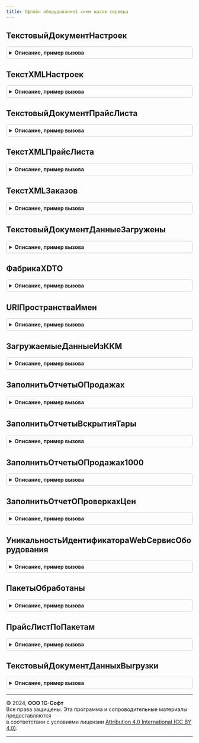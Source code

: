 ```yaml
---
title: Офлайн оборудование1 сккм вызов сервера
---
```



## ТекстовыйДокументНастроек
<details style="margin: 1em 0; padding: 0.5em; border: 1px solid #ccc; border-radius: 6px;">

<summary style="font-weight: bold; cursor: pointer;">Описание, пример вызова</summary>

```bsl

// Текстовый документ настроек.
//
// Параметры:
//  НастройкиККМ - Структура - Настройки ККМ
//  ВерсияФорматаОбмена - Строка - Версия формата обмена
//
// Возвращаемое значение:
//  ТекстовыйДокумент - Текстовый документ настроек
Функция ТекстовыйДокументНастроек(НастройкиККМ, ВерсияФорматаОбмена) Экспорт
```

Пример вызова
```bsl
Результат = ОфлайнОборудование1СККМВызовСервера.ТекстовыйДокументНастроек(НастройкиККМ, ВерсияФорматаОбмена) 
```
</details>

## ТекстXMLНастроек
<details style="margin: 1em 0; padding: 0.5em; border: 1px solid #ccc; border-radius: 6px;">

<summary style="font-weight: bold; cursor: pointer;">Описание, пример вызова</summary>

```bsl

// Текст XML Настроек.
//
// Параметры:
//  НастройкиККМ - Структура - Настройки ККМ
//  ВерсияФорматаОбмена - Строка - Версия формата обмена
//
// Возвращаемое значение:
//  Строка - Текст XMLНастроек
Функция ТекстXMLНастроек(НастройкиККМ, ВерсияФорматаОбмена) Экспорт
```

Пример вызова
```bsl
Результат = ОфлайнОборудование1СККМВызовСервера.ТекстXMLНастроек(НастройкиККМ, ВерсияФорматаОбмена) 
```
</details>

## ТекстовыйДокументПрайсЛиста
<details style="margin: 1em 0; padding: 0.5em; border: 1px solid #ccc; border-radius: 6px;">

<summary style="font-weight: bold; cursor: pointer;">Описание, пример вызова</summary>

```bsl

// Текстовый документ прайс листа.
//
// Параметры:
//  ПрайсЛист - Массив - Прайс лист.
//  ВерсияФорматаОбмена - Строка - Версия формата обмена
//
// Возвращаемое значение:
//  ТекстовыйДокумент - Текстовый документ прайс листа
Функция ТекстовыйДокументПрайсЛиста(ПрайсЛист, ВерсияФорматаОбмена) Экспорт
```

Пример вызова
```bsl
Результат = ОфлайнОборудование1СККМВызовСервера.ТекстовыйДокументПрайсЛиста(ПрайсЛист, ВерсияФорматаОбмена) 
```
</details>

## ТекстXMLПрайсЛиста
<details style="margin: 1em 0; padding: 0.5em; border: 1px solid #ccc; border-radius: 6px;">

<summary style="font-weight: bold; cursor: pointer;">Описание, пример вызова</summary>

```bsl

// Текст XMLПрайс листа.
//
// Параметры:
//  ПрайсЛист - Массив - Прайс лист
//  ВерсияФорматаОбмена - Строка - Версия формата обмена
//
// Возвращаемое значение:
//  Строка - Текст XMLПрайс листа
Функция ТекстXMLПрайсЛиста(ПрайсЛист, ВерсияФорматаОбмена) Экспорт
```

Пример вызова
```bsl
Результат = ОфлайнОборудование1СККМВызовСервера.ТекстXMLПрайсЛиста(ПрайсЛист, ВерсияФорматаОбмена) 
```
</details>

## ТекстXMLЗаказов
<details style="margin: 1em 0; padding: 0.5em; border: 1px solid #ccc; border-radius: 6px;">

<summary style="font-weight: bold; cursor: pointer;">Описание, пример вызова</summary>

```bsl

// Текст XMLЗаказов.
//
// Параметры:
//  Заказы - Массив из см. МенеджерОфлайнОборудования.ЗаписьЗаказа - Заказы
//  ВерсияФорматаОбмена - Строка - Версия формата обмена.
//
// Возвращаемое значение:
//  Строка, Булево - Текст XMLЗаказов
Функция ТекстXMLЗаказов(Заказы, ВерсияФорматаОбмена) Экспорт
```

Пример вызова
```bsl
Результат = ОфлайнОборудование1СККМВызовСервера.ТекстXMLЗаказов(Заказы, ВерсияФорматаОбмена) 
```
</details>

## ТекстовыйДокументДанныеЗагружены
<details style="margin: 1em 0; padding: 0.5em; border: 1px solid #ccc; border-radius: 6px;">

<summary style="font-weight: bold; cursor: pointer;">Описание, пример вызова</summary>

```bsl

// Текстовый документ данные загружены.
//
// Параметры:
//  ВерсияФорматаОбмена - Строка - Версия формата обмена.
//
// Возвращаемое значение:
//  ТекстовыйДокумент - Текстовый документ данные загружены
Функция ТекстовыйДокументДанныеЗагружены(ВерсияФорматаОбмена) Экспорт
```

Пример вызова
```bsl
Результат = ОфлайнОборудование1СККМВызовСервера.ТекстовыйДокументДанныеЗагружены(ВерсияФорматаОбмена) 
```
</details>

## ФабрикаXDTO
<details style="margin: 1em 0; padding: 0.5em; border: 1px solid #ccc; border-radius: 6px;">

<summary style="font-weight: bold; cursor: pointer;">Описание, пример вызова</summary>

```bsl

// Фабрика XDTO.
//
// Параметры:
//  ВерсияФорматаОбмена - Строка - Версия формата обмена
//
// Возвращаемое значение:
//  ФабрикаXDTO - Фабрика XDTO
Функция ФабрикаXDTO(ВерсияФорматаОбмена) Экспорт
```

Пример вызова
```bsl
Результат = ОфлайнОборудование1СККМВызовСервера.ФабрикаXDTO(ВерсияФорматаОбмена) 
```
</details>

## URIПространстваИмен
<details style="margin: 1em 0; padding: 0.5em; border: 1px solid #ccc; border-radius: 6px;">

<summary style="font-weight: bold; cursor: pointer;">Описание, пример вызова</summary>

```bsl

// URIПространства имен.
//
// Параметры:
//  ВерсияФорматаОбмена - Неопределено, Строка - Версия формата обмена
//
// Возвращаемое значение:
//  Строка - URIПространства имен
Функция URIПространстваИмен(ВерсияФорматаОбмена = Неопределено) Экспорт
```

Пример вызова
```bsl
Результат = ОфлайнОборудование1СККМВызовСервера.URIПространстваИмен(ВерсияФорматаОбмена);
```
</details>

## ЗагружаемыеДанныеИзККМ
<details style="margin: 1em 0; padding: 0.5em; border: 1px solid #ccc; border-radius: 6px;">

<summary style="font-weight: bold; cursor: pointer;">Описание, пример вызова</summary>

```bsl

// Загружаемые данные из ККМ.
//
// Параметры:
//  Отказ - Булево - Отказ
//  XMLТекст - Строка - XMLТекст
//  ВыходныеПараметры - Структура - Выходные параметры
//  ВерсияФорматаОбмена - Строка - Версия формата обмена
//
// Возвращаемое значение:
//  Структура - Загружаемые данные из ККМ:
// * ОтчетыОПродажах - Массив из Структура -
// * ВскрытияАлкогольнойТары - Массив из Структура -
Функция ЗагружаемыеДанныеИзККМ(Отказ, XMLТекст, ВыходныеПараметры, ВерсияФорматаОбмена) Экспорт
```

Пример вызова
```bsl
Результат = ОфлайнОборудование1СККМВызовСервера.ЗагружаемыеДанныеИзККМ(Отказ, XMLТекст, ВыходныеПараметры, ВерсияФорматаОбмена) 
```
</details>

## ЗаполнитьОтчетыОПродажах
<details style="margin: 1em 0; padding: 0.5em; border: 1px solid #ccc; border-radius: 6px;">

<summary style="font-weight: bold; cursor: pointer;">Описание, пример вызова</summary>

```bsl

Процедура ЗаполнитьОтчетыОПродажах(ОтчетыОПродажахXDTO, ОтчетыОПродажах, ВерсияФорматаОбмена) Экспорт
```

Пример вызова
```bsl
ОфлайнОборудование1СККМВызовСервера.ЗаполнитьОтчетыОПродажах(ОтчетыОПродажахXDTO, ОтчетыОПродажах, ВерсияФорматаОбмена) 
```
</details>

## ЗаполнитьОтчетыВскрытияТары
<details style="margin: 1em 0; padding: 0.5em; border: 1px solid #ccc; border-radius: 6px;">

<summary style="font-weight: bold; cursor: pointer;">Описание, пример вызова</summary>

```bsl

Процедура ЗаполнитьОтчетыВскрытияТары(ВскрытияТарыXDTO, ВскрытияТары, ВерсияФорматаОбмена) Экспорт
```

Пример вызова
```bsl
ОфлайнОборудование1СККМВызовСервера.ЗаполнитьОтчетыВскрытияТары(ВскрытияТарыXDTO, ВскрытияТары, ВерсияФорматаОбмена) 
```
</details>

## ЗаполнитьОтчетыОПродажах1000
<details style="margin: 1em 0; padding: 0.5em; border: 1px solid #ccc; border-radius: 6px;">

<summary style="font-weight: bold; cursor: pointer;">Описание, пример вызова</summary>

```bsl

// Формирует отчеты о продажах
//
// Параметры:
//  ОтчетыОПродажахККМ - ЗначениеXDTO
//  ОтчетыОПродажах - Массив из см. МенеджерОфлайнОборудованияКлиентСервер.ОтчетОПродажахККМ
//  ВерсияФорматаОбмена - Строка
Процедура ЗаполнитьОтчетыОПродажах1000(ОтчетыОПродажахККМ, ОтчетыОПродажах, ВерсияФорматаОбмена) Экспорт
```

Пример вызова
```bsl
ОфлайнОборудование1СККМВызовСервера.ЗаполнитьОтчетыОПродажах1000(ОтчетыОПродажахККМ, ОтчетыОПродажах, ВерсияФорматаОбмена) 
```
</details>

## ЗаполнитьОтчетОПроверкахЦен
<details style="margin: 1em 0; padding: 0.5em; border: 1px solid #ccc; border-radius: 6px;">

<summary style="font-weight: bold; cursor: pointer;">Описание, пример вызова</summary>

```bsl

Процедура ЗаполнитьОтчетОПроверкахЦен(ПроверкиЦенниковXDTO, ОтчетыОЦенниках, ВерсияФорматаОбмена) Экспорт
```

Пример вызова
```bsl
ОфлайнОборудование1СККМВызовСервера.ЗаполнитьОтчетОПроверкахЦен(ПроверкиЦенниковXDTO, ОтчетыОЦенниках, ВерсияФорматаОбмена) 
```
</details>

## УникальностьИдентификатораWebСервисОборудования
<details style="margin: 1em 0; padding: 0.5em; border: 1px solid #ccc; border-radius: 6px;">

<summary style="font-weight: bold; cursor: pointer;">Описание, пример вызова</summary>

```bsl

// Уникальность идентификатора web сервис оборудования.
//
// Параметры:
//  ИдентификаторУстройства -СправочникСсылка.ОфлайнОборудование - Идентификатор устройства.
//  ИдентификаторWebСервисОборудования - Строка -  Идентификатор web сервис оборудования
//
// Возвращаемое значение:
//  Булево - Уникальность идентификатора web сервис оборудования
Функция УникальностьИдентификатораWebСервисОборудования(ИдентификаторУстройства, ИдентификаторWebСервисОборудования) Экспорт
```

Пример вызова
```bsl
Результат = ОфлайнОборудование1СККМВызовСервера.УникальностьИдентификатораWebСервисОборудования(ИдентификаторУстройства, ИдентификаторWebСервисОборудования) 
```
</details>

## ПакетыОбработаны
<details style="margin: 1em 0; padding: 0.5em; border: 1px solid #ccc; border-radius: 6px;">

<summary style="font-weight: bold; cursor: pointer;">Описание, пример вызова</summary>

```bsl

Процедура ПакетыОбработаны(Отказ, ПакетыОбработаны, Выгрузка, Пакеты, ВыходныеПараметры, ВерсияФорматаОбмена) Экспорт
```

Пример вызова
```bsl
ОфлайнОборудование1СККМВызовСервера.ПакетыОбработаны(Отказ, ПакетыОбработаны, Выгрузка, Пакеты, ВыходныеПараметры, ВерсияФорматаОбмена) 
```
</details>

## ПрайсЛистПоПакетам
<details style="margin: 1em 0; padding: 0.5em; border: 1px solid #ccc; border-radius: 6px;">

<summary style="font-weight: bold; cursor: pointer;">Описание, пример вызова</summary>

```bsl

// Функция возвращает массив из пакетов данных.
//
// Параметры:
//  СтруктураПрайсЛиста - Структура - Структура прайс листа
//  КоличествоЭлементовВПакете - Число - Количество элементов в пакете
//
// Возвращаемое значение:
//  Массив из см. МенеджерОфлайнОборудованияКлиентСервер.ПрайсЛистККМ- Прайс лист по пакетам
Функция ПрайсЛистПоПакетам(СтруктураПрайсЛиста, КоличествоЭлементовВПакете) Экспорт
```

Пример вызова
```bsl
Результат = ОфлайнОборудование1СККМВызовСервера.ПрайсЛистПоПакетам(СтруктураПрайсЛиста, КоличествоЭлементовВПакете) 
```
</details>

## ТекстовыйДокументДанныхВыгрузки
<details style="margin: 1em 0; padding: 0.5em; border: 1px solid #ccc; border-radius: 6px;">

<summary style="font-weight: bold; cursor: pointer;">Описание, пример вызова</summary>

```bsl

// Текстовый документ данных выгрузки.
//
// Параметры:
//  ДанныеДляВыгрузки - Массив - Данные для выгрузки
//  ВерсияФорматаОбмена - Строка -Версия формата обмена
//
// Возвращаемое значение:
//  ТекстовыйДокумент - Текстовый документ данных выгрузки
Функция ТекстовыйДокументДанныхВыгрузки(ДанныеДляВыгрузки, ВерсияФорматаОбмена) Экспорт
```

Пример вызова
```bsl
Результат = ОфлайнОборудование1СККМВызовСервера.ТекстовыйДокументДанныхВыгрузки(ДанныеДляВыгрузки, ВерсияФорматаОбмена) 
```
</details>

---

© 2024, **ООО 1С-Софт**  
Все права защищены. Эта программа и сопроводительные материалы предоставляются  
в соответствии с условиями лицензии [Attribution 4.0 International (CC BY 4.0)](https://creativecommons.org/licenses/by/4.0/legalcode).

---
